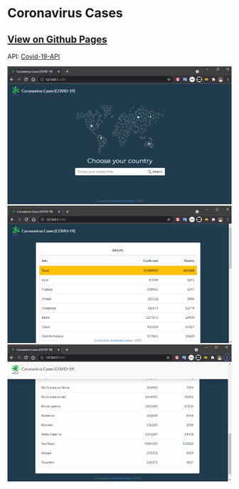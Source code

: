 # Coronavirus Cases
## [View on Github Pages](https://github.com/M-Media-Group/Covid-19-API)
API: [Covid-19-API](https://github.com/M-Media-Group/Covid-19-API)

![alt text](https://github.com/LemosLeonardo/coronavirus-cases/blob/main/src/images/screenshot.PNG?raw=true)
![alt text](https://github.com/LemosLeonardo/coronavirus-cases/blob/main/src/images/screenshot-list.PNG?raw=true)
![alt text](https://github.com/LemosLeonardo/coronavirus-cases/blob/main/src/images/screenshot-list1.PNG?raw=true)
